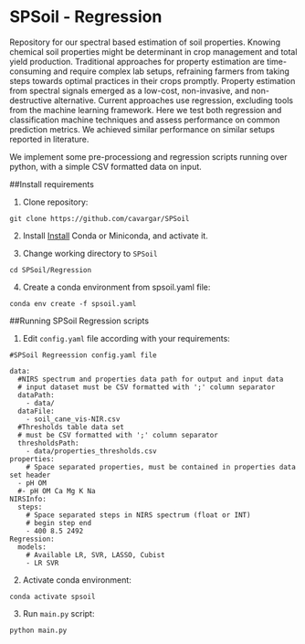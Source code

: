 # SPSoil - Regression
Repository for our spectral based estimation of soil properties.
Knowing chemical soil properties might be determinant in crop management and total yield production. Traditional approaches for property estimation are time-consuming and require complex lab setups, refraining farmers from taking steps towards optimal practices in their crops promptly. Property estimation from spectral signals emerged as a low-cost, non-invasive, and non-destructive alternative. Current approaches use regression, excluding tools from the machine learning framework. Here we test both regression and classification machine techniques and assess performance on common prediction metrics. We achieved similar performance on similar setups reported in literature.

We implement some pre-processiong and regression scripts running over python, with a simple CSV formatted data on input.

##Install requirements

1. Clone repository:

```
git clone https://github.com/cavargar/SPSoil
```

2. Install [Install](https://docs.conda.io/projects/conda/en/latest/user-guide/install/linux.html) Conda or Miniconda, and activate it.

3. Change working directory to `SPSoil`

```
cd SPSoil/Regression
```

4. Create a conda environment from spsoil.yaml file:
```
conda env create -f spsoil.yaml
```
##Running SPSoil Regression scripts

1. Edit `config.yaml` file according with your requirements:

```
#SPSoil Regreession config.yaml file

data:
  #NIRS spectrum and properties data path for output and input data
  # input dataset must be CSV formatted with ';' column separator
  dataPath:
    - data/
  dataFile:
    - soil_cane_vis-NIR.csv
  #Thresholds table data set
  # must be CSV formatted with ';' column separator  
  thresholdsPath:
    - data/properties_thresholds.csv
properties:
    # Space separated properties, must be contained in properties data set header
  - pH OM
  #- pH OM Ca Mg K Na
NIRSInfo:
  steps:
    # Space separated steps in NIRS spectrum (float or INT)
    # begin step end
    - 400 8.5 2492
Regression:
  models:
	# Available LR, SVR, LASSO, Cubist
    - LR SVR

```

2. Activate conda environment:

```
conda activate spsoil
```

3. Run `main.py` script:

```
python main.py
```


